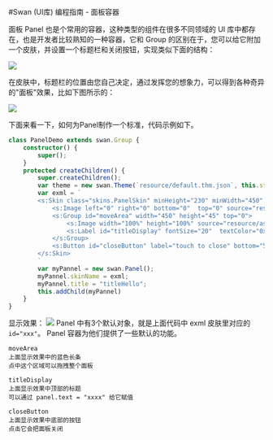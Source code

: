 #Swan (UI库) 编程指南 - 面板容器


面板 Panel 也是个常用的容器，这种类型的组件在很多不同领域的 UI 库中都存在，也是开发者比较熟知的一种容器，它和 Group 的区别在于，您可以给它附加一个皮肤，并设置一个标题栏和关闭按钮，实现类似下面的结构：

![][8-3-panel-A]

在皮肤中，标题栏的位置由您自己决定，通过发挥您的想象力，可以得到各种奇异的"面板"效果，比如下图所示的：

![][8-3-panel-B]

下面来看一下，如何为Panel制作一个标准，代码示例如下。
``` TypeScript
class PanelDemo extends swan.Group {
    constructor() {
        super();
    }
    protected createChildren() {
        super.createChildren();
        var theme = new swan.Theme(`resource/default.thm.json`, this.stage);
        var exml = `
        <s:Skin class="skins.PanelSkin" minHeight="230" minWidth="450" xmlns:s="http://ns.egret.com/swan">
            <s:Image left="0" right="0" bottom="0"  top="0" source="resource/assets/Panel/border.png" scale9Grid="2,2,12,12" />
            <s:Group id="moveArea" width="450" height="45" top="0">
                <s:Image width="100%" height="100%" source="resource/assets/Panel/header.png"/>
                <s:Label id="titleDisplay" fontSize="20"  textColor="0x000000" horizontalCenter="0" verticalCenter = "0"/>
            </s:Group>
            <s:Button id="closeButton" label="touch to close" bottom="5" horizontalCenter="0"/>
        </s:Skin>
        `
        var myPannel = new swan.Panel();
        myPannel.skinName = exml;
        myPannel.title = "titleHello";
        this.addChild(myPannel)
    }
}
```

显示效果：
![][8-3-panel-C]
Panel 中有3个默认对象，就是上面代码中 exml 皮肤里对应的 ```id="xxx"```。
Panel 容器为他们提供了一些默认的功能。
```
moveArea
上面显示效果中的蓝色长条
点中这个区域可以拖拽整个面板
```
```
titleDisplay
上面显示效果中顶部的标题
可以通过 panel.text = "xxxx" 给它赋值
```
```
closeButton
上面显示效果中底部的按钮
点击它会把面板关闭
```



[8-3-panel-A]: image/8/8-3-panel-A.png
[8-3-panel-B]: image/8/8-3-panel-B.png
[8-3-panel-C]: image/8/8-3-panel-C.png
